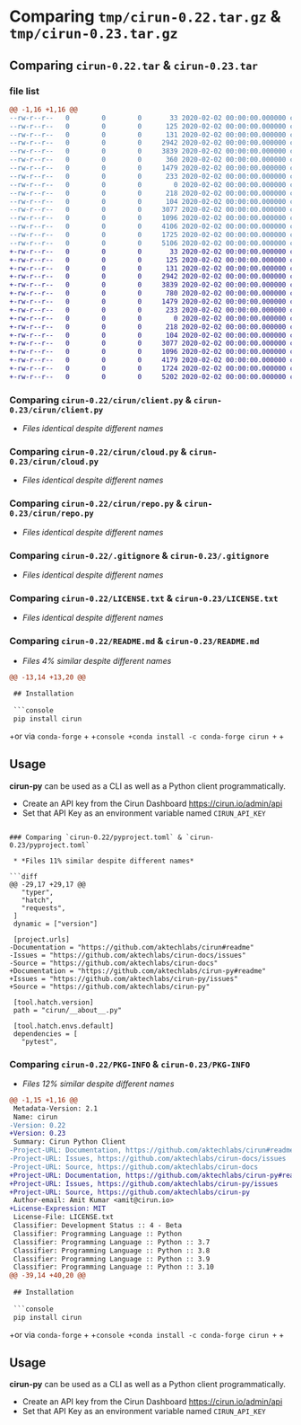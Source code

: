 # Comparing `tmp/cirun-0.22.tar.gz` & `tmp/cirun-0.23.tar.gz`

## Comparing `cirun-0.22.tar` & `cirun-0.23.tar`

### file list

```diff
@@ -1,16 +1,16 @@
--rw-r--r--   0        0        0       33 2020-02-02 00:00:00.000000 cirun-0.22/requirements.txt
--rw-r--r--   0        0        0      125 2020-02-02 00:00:00.000000 cirun-0.22/cirun/__about__.py
--rw-r--r--   0        0        0      131 2020-02-02 00:00:00.000000 cirun-0.22/cirun/__init__.py
--rw-r--r--   0        0        0     2942 2020-02-02 00:00:00.000000 cirun-0.22/cirun/client.py
--rw-r--r--   0        0        0     3839 2020-02-02 00:00:00.000000 cirun-0.22/cirun/cloud.py
--rw-r--r--   0        0        0      360 2020-02-02 00:00:00.000000 cirun-0.22/cirun/main.py
--rw-r--r--   0        0        0     1479 2020-02-02 00:00:00.000000 cirun-0.22/cirun/repo.py
--rw-r--r--   0        0        0      233 2020-02-02 00:00:00.000000 cirun-0.22/cirun/utils.py
--rw-r--r--   0        0        0        0 2020-02-02 00:00:00.000000 cirun-0.22/cirun/tests/__init__.py
--rw-r--r--   0        0        0      218 2020-02-02 00:00:00.000000 cirun-0.22/cirun/tests/test_client.py
--rw-r--r--   0        0        0      104 2020-02-02 00:00:00.000000 cirun-0.22/tests/__init__.py
--rw-r--r--   0        0        0     3077 2020-02-02 00:00:00.000000 cirun-0.22/.gitignore
--rw-r--r--   0        0        0     1096 2020-02-02 00:00:00.000000 cirun-0.22/LICENSE.txt
--rw-r--r--   0        0        0     4106 2020-02-02 00:00:00.000000 cirun-0.22/README.md
--rw-r--r--   0        0        0     1725 2020-02-02 00:00:00.000000 cirun-0.22/pyproject.toml
--rw-r--r--   0        0        0     5106 2020-02-02 00:00:00.000000 cirun-0.22/PKG-INFO
+-rw-r--r--   0        0        0       33 2020-02-02 00:00:00.000000 cirun-0.23/requirements.txt
+-rw-r--r--   0        0        0      125 2020-02-02 00:00:00.000000 cirun-0.23/cirun/__about__.py
+-rw-r--r--   0        0        0      131 2020-02-02 00:00:00.000000 cirun-0.23/cirun/__init__.py
+-rw-r--r--   0        0        0     2942 2020-02-02 00:00:00.000000 cirun-0.23/cirun/client.py
+-rw-r--r--   0        0        0     3839 2020-02-02 00:00:00.000000 cirun-0.23/cirun/cloud.py
+-rw-r--r--   0        0        0      780 2020-02-02 00:00:00.000000 cirun-0.23/cirun/main.py
+-rw-r--r--   0        0        0     1479 2020-02-02 00:00:00.000000 cirun-0.23/cirun/repo.py
+-rw-r--r--   0        0        0      233 2020-02-02 00:00:00.000000 cirun-0.23/cirun/utils.py
+-rw-r--r--   0        0        0        0 2020-02-02 00:00:00.000000 cirun-0.23/cirun/tests/__init__.py
+-rw-r--r--   0        0        0      218 2020-02-02 00:00:00.000000 cirun-0.23/cirun/tests/test_client.py
+-rw-r--r--   0        0        0      104 2020-02-02 00:00:00.000000 cirun-0.23/tests/__init__.py
+-rw-r--r--   0        0        0     3077 2020-02-02 00:00:00.000000 cirun-0.23/.gitignore
+-rw-r--r--   0        0        0     1096 2020-02-02 00:00:00.000000 cirun-0.23/LICENSE.txt
+-rw-r--r--   0        0        0     4179 2020-02-02 00:00:00.000000 cirun-0.23/README.md
+-rw-r--r--   0        0        0     1724 2020-02-02 00:00:00.000000 cirun-0.23/pyproject.toml
+-rw-r--r--   0        0        0     5202 2020-02-02 00:00:00.000000 cirun-0.23/PKG-INFO
```

### Comparing `cirun-0.22/cirun/client.py` & `cirun-0.23/cirun/client.py`

 * *Files identical despite different names*

### Comparing `cirun-0.22/cirun/cloud.py` & `cirun-0.23/cirun/cloud.py`

 * *Files identical despite different names*

### Comparing `cirun-0.22/cirun/repo.py` & `cirun-0.23/cirun/repo.py`

 * *Files identical despite different names*

### Comparing `cirun-0.22/.gitignore` & `cirun-0.23/.gitignore`

 * *Files identical despite different names*

### Comparing `cirun-0.22/LICENSE.txt` & `cirun-0.23/LICENSE.txt`

 * *Files identical despite different names*

### Comparing `cirun-0.22/README.md` & `cirun-0.23/README.md`

 * *Files 4% similar despite different names*

```diff
@@ -13,14 +13,20 @@
 
 ## Installation
 
 ```console
 pip install cirun
 ```
 
+or via `conda-forge`
+
+```console
+conda install -c conda-forge cirun
+```
+
 ## Usage
 
 **cirun-py** can be used as a CLI as well as a Python client programmatically.
 
 - Create an API key from the Cirun Dashboard https://cirun.io/admin/api
 - Set that API Key as an environment variable named `CIRUN_API_KEY`
```

### Comparing `cirun-0.22/pyproject.toml` & `cirun-0.23/pyproject.toml`

 * *Files 11% similar despite different names*

```diff
@@ -29,17 +29,17 @@
   "typer",
   "hatch",
   "requests",
 ]
 dynamic = ["version"]
 
 [project.urls]
-Documentation = "https://github.com/aktechlabs/cirun#readme"
-Issues = "https://github.com/aktechlabs/cirun-docs/issues"
-Source = "https://github.com/aktechlabs/cirun-docs"
+Documentation = "https://github.com/aktechlabs/cirun-py#readme"
+Issues = "https://github.com/aktechlabs/cirun-py/issues"
+Source = "https://github.com/aktechlabs/cirun-py"
 
 [tool.hatch.version]
 path = "cirun/__about__.py"
 
 [tool.hatch.envs.default]
 dependencies = [
   "pytest",
```

### Comparing `cirun-0.22/PKG-INFO` & `cirun-0.23/PKG-INFO`

 * *Files 12% similar despite different names*

```diff
@@ -1,15 +1,16 @@
 Metadata-Version: 2.1
 Name: cirun
-Version: 0.22
+Version: 0.23
 Summary: Cirun Python Client
-Project-URL: Documentation, https://github.com/aktechlabs/cirun#readme
-Project-URL: Issues, https://github.com/aktechlabs/cirun-docs/issues
-Project-URL: Source, https://github.com/aktechlabs/cirun-docs
+Project-URL: Documentation, https://github.com/aktechlabs/cirun-py#readme
+Project-URL: Issues, https://github.com/aktechlabs/cirun-py/issues
+Project-URL: Source, https://github.com/aktechlabs/cirun-py
 Author-email: Amit Kumar <amit@cirun.io>
+License-Expression: MIT
 License-File: LICENSE.txt
 Classifier: Development Status :: 4 - Beta
 Classifier: Programming Language :: Python
 Classifier: Programming Language :: Python :: 3.7
 Classifier: Programming Language :: Python :: 3.8
 Classifier: Programming Language :: Python :: 3.9
 Classifier: Programming Language :: Python :: 3.10
@@ -39,14 +40,20 @@
 
 ## Installation
 
 ```console
 pip install cirun
 ```
 
+or via `conda-forge`
+
+```console
+conda install -c conda-forge cirun
+```
+
 ## Usage
 
 **cirun-py** can be used as a CLI as well as a Python client programmatically.
 
 - Create an API key from the Cirun Dashboard https://cirun.io/admin/api
 - Set that API Key as an environment variable named `CIRUN_API_KEY`
```

